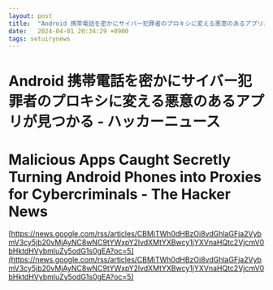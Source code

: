 ```yaml
---
layout: post
title:  "Android 携帯電話を密かにサイバー犯罪者のプロキシに変える悪意のあるアプリが見つかる - ハッカーニュース"
date:   2024-04-01 20:34:29 +0900
tags: setuirynews 
---
```


# Android 携帯電話を密かにサイバー犯罪者のプロキシに変える悪意のあるアプリが見つかる - ハッカーニュース



# Malicious Apps Caught Secretly Turning Android Phones into Proxies for Cybercriminals - The Hacker News

[https://news.google.com/rss/articles/CBMiTWh0dHBzOi8vdGhlaGFja2VybmV3cy5jb20vMjAyNC8wNC9tYWxpY2lvdXMtYXBwcy1jYXVnaHQtc2VjcmV0bHktdHVybmluZy5odG1s0gEA?oc=5](https://news.google.com/rss/articles/CBMiTWh0dHBzOi8vdGhlaGFja2VybmV3cy5jb20vMjAyNC8wNC9tYWxpY2lvdXMtYXBwcy1jYXVnaHQtc2VjcmV0bHktdHVybmluZy5odG1s0gEA?oc=5)

